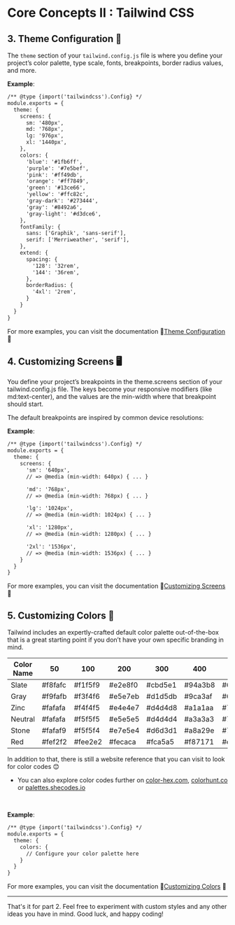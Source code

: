 # Core Concepts II : Tailwind CSS

## 3. Theme Configuration 🎨

The `theme` section of your `tailwind.config.js` file is where you define your project’s color palette, type scale, fonts, breakpoints, border radius values, and more.

**Example**:
```html
/** @type {import('tailwindcss').Config} */
module.exports = {
  theme: {
    screens: {
      sm: '480px',
      md: '768px',
      lg: '976px',
      xl: '1440px',
    },
    colors: {
      'blue': '#1fb6ff',
      'purple': '#7e5bef',
      'pink': '#ff49db',
      'orange': '#ff7849',
      'green': '#13ce66',
      'yellow': '#ffc82c',
      'gray-dark': '#273444',
      'gray': '#8492a6',
      'gray-light': '#d3dce6',
    },
    fontFamily: {
      sans: ['Graphik', 'sans-serif'],
      serif: ['Merriweather', 'serif'],
    },
    extend: {
      spacing: {
        '128': '32rem',
        '144': '36rem',
      },
      borderRadius: {
        '4xl': '2rem',
      }
    }
  }
}
```
For more examples, you can visit the documentation 📖[Theme Configuration](https://tailwindcss.com/docs/theme) 📖

## 4. Customizing Screens 🖥️

You define your project’s breakpoints in the theme.screens section of your tailwind.config.js file. The keys become your responsive modifiers (like md:text-center), and the values are the min-width where that breakpoint should start.

The default breakpoints are inspired by common device resolutions:

**Example**:
```html
/** @type {import('tailwindcss').Config} */
module.exports = {
  theme: {
    screens: {
      'sm': '640px',
      // => @media (min-width: 640px) { ... }

      'md': '768px',
      // => @media (min-width: 768px) { ... }

      'lg': '1024px',
      // => @media (min-width: 1024px) { ... }

      'xl': '1280px',
      // => @media (min-width: 1280px) { ... }

      '2xl': '1536px',
      // => @media (min-width: 1536px) { ... }
    }
  }
}
```
For more examples, you can visit the documentation 📖[Customizing Screens](https://tailwindcss.com/docs/screens) 📖

## 5. Customizing Colors 🌈

Tailwind includes an expertly-crafted default color palette out-of-the-box that is a great starting point if you don’t have your own specific branding in mind.

| Color Name | 50       | 100      | 200      | 300      | 400      | 500      |
|------------|----------|----------|----------|----------|----------|----------|
| Slate      | #f8fafc  | #f1f5f9  | #e2e8f0  | #cbd5e1  | #94a3b8  | #64748b  |
| Gray       | #f9fafb  | #f3f4f6  | #e5e7eb  | #d1d5db  | #9ca3af  | #6b7280  |
| Zinc       | #fafafa  | #f4f4f5  | #e4e4e7  | #d4d4d8  | #a1a1aa  | #71717a  |
| Neutral    | #fafafa  | #f5f5f5  | #e5e5e5  | #d4d4d4  | #a3a3a3  | #737373  |
| Stone      | #fafaf9  | #f5f5f4  | #e7e5e4  | #d6d3d1  | #a8a29e  | #78716c  |
| Red        | #fef2f2  | #fee2e2  | #fecaca  | #fca5a5  | #f87171  | #ef4444  |

In addition to that, there is still a website reference that you can visit to look for color codes 😊
- You can also explore color codes further on [color-hex.com](https://www.color-hex.com/), [colorhunt.co](https://colorhunt.co/) or [palettes.shecodes.io](https://palettes.shecodes.io/)

<br> 

**Example**:
```html
/** @type {import('tailwindcss').Config} */
module.exports = {
  theme: {
    colors: {
      // Configure your color palette here
    }
  }
}
```
For more examples, you can visit the documentation 📖[Customizing Colors](https://tailwindcss.com/docs/customizing-colors) 📖

---
That's it for part 2. Feel free to experiment with custom styles and any other ideas you have in mind. Good luck, and happy coding!